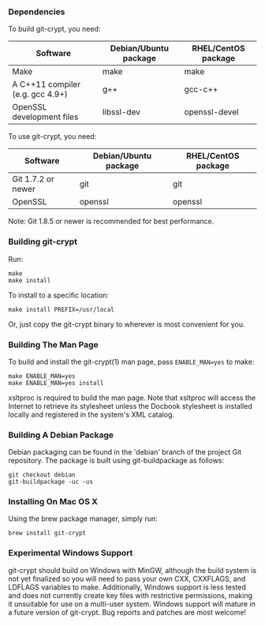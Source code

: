 ### Dependencies

To build git-crypt, you need:

| Software                        | Debian/Ubuntu package | RHEL/CentOS package|
|---------------------------------|-----------------------|--------------------|
|Make                             | make                  | make               |
|A C++11 compiler (e.g. gcc 4.9+) | g++                   | gcc-c++            |
|OpenSSL development files        | libssl-dev            | openssl-devel      |


To use git-crypt, you need:

| Software                        | Debian/Ubuntu package | RHEL/CentOS package|
|---------------------------------|-----------------------|--------------------|
|Git 1.7.2 or newer               | git                   | git                |
|OpenSSL                          | openssl               | openssl            |

Note: Git 1.8.5 or newer is recommended for best performance.


### Building git-crypt

Run:

    make
    make install

To install to a specific location:

    make install PREFIX=/usr/local

Or, just copy the git-crypt binary to wherever is most convenient for you.


### Building The Man Page

To build and install the git-crypt(1) man page, pass `ENABLE_MAN=yes` to make:

    make ENABLE_MAN=yes
    make ENABLE_MAN=yes install

xsltproc is required to build the man page.  Note that xsltproc will access
the Internet to retrieve its stylesheet unless the Docbook stylesheet is
installed locally and registered in the system's XML catalog.


### Building A Debian Package

Debian packaging can be found in the 'debian' branch of the project Git
repository.  The package is built using git-buildpackage as follows:

    git checkout debian
    git-buildpackage -uc -us


### Installing On Mac OS X

Using the brew package manager, simply run:

    brew install git-crypt

### Experimental Windows Support

git-crypt should build on Windows with MinGW, although the build system
is not yet finalized so you will need to pass your own CXX, CXXFLAGS, and
LDFLAGS variables to make.  Additionally, Windows support is less tested
and does not currently create key files with restrictive permissions,
making it unsuitable for use on a multi-user system.  Windows support
will mature in a future version of git-crypt.  Bug reports and patches
are most welcome!
